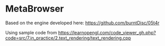 # MetaBrowser

Based on the engine developed here: https://github.com/burntDisc/05t4r

Using sample code from 
https://learnopengl.com/code_viewer_gh.php?code=src/7.in_practice/2.text_rendering/text_rendering.cpp
